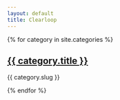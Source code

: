 ```yaml
---
layout: default
title: Clearloop
---
```


{% for category in site.categories %}
<h2><a href="{{ category.url }}">{{ category.title }}</a></h2>
<p>{{ category.slug }}</p>
{% endfor %}

